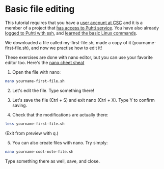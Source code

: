 # Basic file editing

This tutorial requires that you have a [user account at CSC](https://docs.csc.fi/accounts/how-to-create-new-user-account/)
and it is a member of a project that [has access to Puhti service](https://docs.csc.fi/accounts/how-to-add-service-access-for-project/).
You have also already [logged to Puhti with ssh](ssh-puhti.md), and [learned the basic Linux commands](basic-linux-commands.md).

We downloaded a file called my-first-file.sh, made a copy of it (yourname-first-file.sh), and now we practise how to edit it!

These exercises are done with nano editor, but you can use your favorite editor too.
Here's the [nano cheet sheat](https://www.nano-editor.org/dist/latest/cheatsheet.html) 

1. Open the file with nano:
```bash
nano yourname-first-file.sh
```

2. Let's edit the file. Type something there!

3. Let's save the file (Ctrl + S) and exit nano (Ctrl + X). Type Y to confirm saving.

4. Check that the modifications are actually there:
```bash
less yourname-first-file.sh
```
(Exit from preview with q.)

5. You can also create files with nano. Try simply:
```bash
nano yourname-cool-note-file.sh
```
Type something there as well, save, and close.
